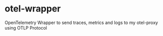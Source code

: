 # otel-wrapper
OpenTelemetry Wrapper to send traces, metrics and logs to my otel-proxy using OTLP Protocol
